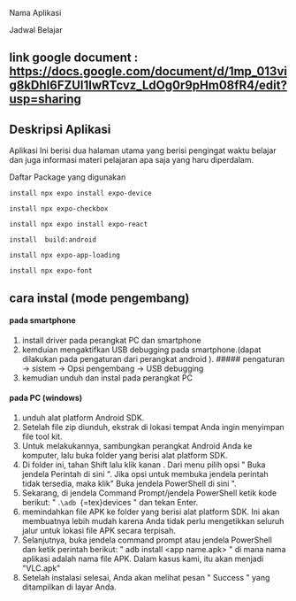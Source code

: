 Nama Aplikasi



Jadwal Belajar

link google document : https://docs.google.com/document/d/1mp_013vig8kDhI6FZUI1IwRTcvz_LdOg0r9pHm08fR4/edit?usp=sharing
-------------

Deskripsi Aplikasi
------------------

Aplikasi Ini berisi dua halaman utama yang berisi pengingat waktu belajar dan juga informasi materi pelajaran apa saja yang haru diperdalam.


Daftar Package yang digunakan

    install npx expo install expo-device

    install npx expo-checkbox

    install npx expo install expo-react

    install  build:android

    install npx expo-app-loading

    install npx expo-font

cara instal (mode pengembang)
-----------------------------

#### pada smartphone

1.  install driver pada perangkat PC dan smartphone
2.  kemduian mengaktifkan USB debugging pada smartphone.(dapat dilakukan
    pada pengaturan dari perangkat android ). \#\#\#\#\# pengaturan -\>
    sistem -\> Opsi pengembang -\> USB debugging
3.  kemudian unduh dan instal pada perangkat PC

#### pada PC (windows)

1.  unduh alat platform Android SDK.
2.  Setelah file zip diunduh, ekstrak di lokasi tempat Anda ingin
    menyimpan file tool kit.
3.  Untuk melakukannya, sambungkan perangkat Android Anda ke komputer,
    lalu buka folder yang berisi alat platform SDK.
4.  Di folder ini, tahan Shift lalu klik kanan . Dari menu pilih opsi \"
    Buka jendela Perintah di sini ". Jika opsi untuk membuka jendela
    perintah tidak tersedia, maka klik" Buka jendela PowerShell di sini
    \".
5.  Sekarang, di jendela Command Prompt/jendela PowerShell ketik kode
    berikut: " .`\adb `{=tex}devices " dan tekan Enter.
6.  memindahkan file APK ke folder yang berisi alat platform SDK. Ini
    akan membuatnya lebih mudah karena Anda tidak perlu mengetikkan
    seluruh jalur untuk lokasi file APK secara terpisah.
7.  Selanjutnya, buka jendela command prompt atau jendela PowerShell dan
    ketik perintah berikut: " adb install \<app name.apk\> " di mana
    nama aplikasi adalah nama file APK. Dalam kasus kami, itu akan
    menjadi "VLC.apk"
8.  Setelah instalasi selesai, Anda akan melihat pesan " Success " yang
    ditampilkan di layar Anda.

